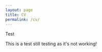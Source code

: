 ```yaml
---
layout: page
title: CV
permalink: /cv/
---
```


Test


This is a test still testing as it's not working!
